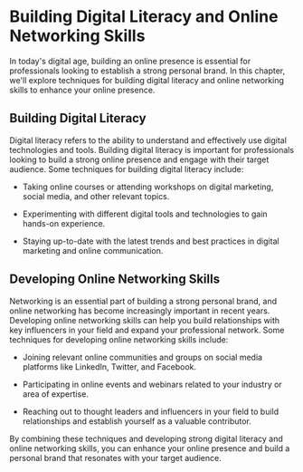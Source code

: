 Building Digital Literacy and Online Networking Skills
=================================================================================================

In today's digital age, building an online presence is essential for professionals looking to establish a strong personal brand. In this chapter, we'll explore techniques for building digital literacy and online networking skills to enhance your online presence.

Building Digital Literacy
-------------------------

Digital literacy refers to the ability to understand and effectively use digital technologies and tools. Building digital literacy is important for professionals looking to build a strong online presence and engage with their target audience. Some techniques for building digital literacy include:

* Taking online courses or attending workshops on digital marketing, social media, and other relevant topics.

* Experimenting with different digital tools and technologies to gain hands-on experience.

* Staying up-to-date with the latest trends and best practices in digital marketing and online communication.

Developing Online Networking Skills
-----------------------------------

Networking is an essential part of building a strong personal brand, and online networking has become increasingly important in recent years. Developing online networking skills can help you build relationships with key influencers in your field and expand your professional network. Some techniques for developing online networking skills include:

* Joining relevant online communities and groups on social media platforms like LinkedIn, Twitter, and Facebook.

* Participating in online events and webinars related to your industry or area of expertise.

* Reaching out to thought leaders and influencers in your field to build relationships and establish yourself as a valuable contributor.

By combining these techniques and developing strong digital literacy and online networking skills, you can enhance your online presence and build a personal brand that resonates with your target audience.
